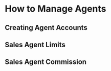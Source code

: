 <!-- TITLE: Agents -->
<!-- SUBTITLE: A quick summary of Agents -->

# How to Manage Agents

## Creating Agent Accounts
## Sales Agent Limits
## Sales Agent Commission
